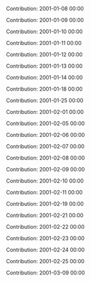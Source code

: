 Contribution: 2001-01-08 00:00

Contribution: 2001-01-09 00:00

Contribution: 2001-01-10 00:00

Contribution: 2001-01-11 00:00

Contribution: 2001-01-12 00:00

Contribution: 2001-01-13 00:00

Contribution: 2001-01-14 00:00

Contribution: 2001-01-18 00:00

Contribution: 2001-01-25 00:00

Contribution: 2001-02-01 00:00

Contribution: 2001-02-05 00:00

Contribution: 2001-02-06 00:00

Contribution: 2001-02-07 00:00

Contribution: 2001-02-08 00:00

Contribution: 2001-02-09 00:00

Contribution: 2001-02-10 00:00

Contribution: 2001-02-11 00:00

Contribution: 2001-02-19 00:00

Contribution: 2001-02-21 00:00

Contribution: 2001-02-22 00:00

Contribution: 2001-02-23 00:00

Contribution: 2001-02-24 00:00

Contribution: 2001-02-25 00:00

Contribution: 2001-03-09 00:00

